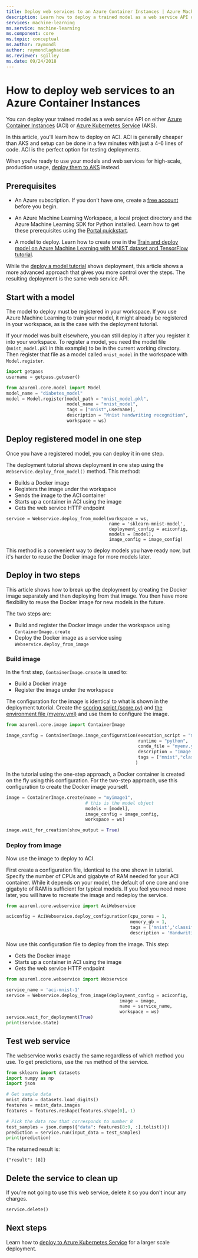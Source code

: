 ```yaml
---
title: Deploy web services to an Azure Container Instances | Azure Machine Learning
description: Learn how to deploy a trained model as a web service API on Azure Container Instances with Azure Machine Learning service.
services: machine-learning
ms.service: machine-learning
ms.component: core
ms.topic: conceptual
ms.author: raymondl
author: raymondlaghaeian
ms.reviewer: sgilley
ms.date: 09/24/2018
---
```


# How to deploy web services to an Azure Container Instances

You can deploy your trained model as a web service API on either [Azure Container Instances](https://azure.microsoft.com/services/container-instances/) (ACI) or  [Azure Kubernetes Service](https://azure.microsoft.com/services/kubernetes-service/) (AKS).

In this article, you'll learn how to deploy on ACI.  ACI is generally cheaper than AKS and setup can be done in a few minutes with just a 4-6 lines of code. ACI is the perfect option for testing deployments.

When you're ready to use your models and web services for high-scale, production usage, [deploy them to AKS](how-to-deploy-to-aks.md) instead.

## Prerequisites

- An Azure subscription. If you don't have one, create a [free account](https://azure.microsoft.com/free/?WT.mc_id=A261C142F) before you begin.

- An Azure Machine Learning Workspace, a local project directory and the Azure Machine Learning SDK for Python installed. Learn how to get these prerequisites using the [Portal quickstart](quickstart-get-started.md).

- A model to deploy.  Learn how to create one in the [Train and deploy model on Azure Machine Learning with MNIST dataset and TensorFlow tutorial](tutorial-train-models-with-aml.md).  

While the [deploy a model tutorial](tutorial-deploy-models-with-aml.md) shows deployment, this article shows a more advanced approach that gives you more control over the steps. The resulting deployment is the same web service API.

## Start with a model
The model to deploy must be registered in your workspace.  If you use Azure Machine Learning to train your model, it might already be registered in your workspace, as is the case with the deployment tutorial.  

If your model was built elsewhere, you can still deploy it after you register it into your workspace.  To register a model, you need the model file (`mnist_model.pkl` in this example) to be in the current working directory. Then register that file as a model called `mnist_model` in the workspace with `Model.register`.

```python
import getpass
username = getpass.getuser()

from azureml.core.model import Model
model_name = "diabetes_model"
model = Model.register(model_path = "mnist_model.pkl",
                       model_name = "mnist_model",
                       tags = ["mnist",username],
                       description = "Mnist handwriting recognition",
                       workspace = ws)
```    

## Deploy registered model in one step

Once you have a registered model, you can deploy it in one step.  

The deployment tutorial shows deployment in one step using the `Webservice.deploy_from_model()` method.  This method:

- Builds a Docker image
- Registers the image under the workspace
- Sends the image to the ACI container
- Starts up a container in ACI using the image
- Gets the web service HTTP endpoint

```
service = Webservice.deploy_from_model(workspace = ws,
                                       name = 'sklearn-mnist-model',
                                       deployment_config = aciconfig,
                                       models = [model],
                                       image_config = image_config)
```
This method is a convenient way to deploy models you have ready now, but it's harder to reuse the Docker image for more models later.  


## Deploy in two steps
This article shows how to break up the deployment by creating the Docker image separately and then deploying from that image.  You then have more flexibility to reuse the Docker image for new models in the future.  

The two steps are:
- Build and register the Docker image under the workspace using `ContainerImage.create`
- Deploy the Docker image as a service using `Webservice.deploy_from_image`

### Build image

In the first step, `ContainerImage.create` is used to:
- Build a Docker image
- Register the image under the workspace

The configuration for the image is identical to what is shown in the deployment tutorial. Create the [scoring script (score.py)](tutorial-deploy-models-with-aml.md#create-scoring-script) and [the environment file (myenv.yml)](tutorial-deploy-models-with-aml.md#create-environment-file) and use them to configure the image.

```python
from azureml.core.image import ContainerImage

image_config = ContainerImage.image_configuration(execution_script = "mnist_score.py",
                                                  runtime = "python",
                                                  conda_file = "myenv.yml",
                                                  description = "Image with mnist model",
                                                  tags = ["mnist","classification"]
                                                 )
```

In the tutorial using the one-step approach, a Docker container is created on the fly using this configuration.  For the two-step approach, use this configuration to create the Docker image yourself.  

```python                                                 
image = ContainerImage.create(name = "myimage1",
                              # this is the model object
                              models = [model],
                              image_config = image_config,
                              workspace = ws)

image.wait_for_creation(show_output = True)
```    

### Deploy from image

Now use the image to deploy to ACI.  

First create a configuration file, identical to the one shown in tutorial.  Specify the number of CPUs and gigabyte of RAM needed for your ACI container. While it depends on your model, the default of one core and one gigabyte of RAM is sufficient for typical models. If you feel you need more later, you will have to recreate the image and redeploy the service.  

```python
from azureml.core.webservice import AciWebservice

aciconfig = AciWebservice.deploy_configuration(cpu_cores = 1, 
                                               memory_gb = 1, 
                                               tags = ['mnist','classification'], 
                                               description = 'Handwriting recognition')
```

Now use this configuration file to deploy from the image. This step:
- Gets the Docker image
- Starts up a container in ACI using the image
- Gets the web service HTTP endpoint


```python
from azureml.core.webservice import Webservice

service_name = 'aci-mnist-1'
service = Webservice.deploy_from_image(deployment_config = aciconfig,
                                           image = image,
                                           name = service_name,
                                           workspace = ws)
service.wait_for_deployment(True)
print(service.state)
```    


## Test web service

The webservice works exactly the same regardless of which method you use.  To get predictions, use the `run` method of the service.  

```python
from sklearn import datasets
import numpy as np
import json

# Get sample data
mnist_data = datasets.load_digits()
features = mnist_data.images
features = features.reshape(features.shape[0],-1)

# Pick the data row that corresponds to number 8
test_samples = json.dumps({"data": features[8:9, :].tolist()})
prediction = service.run(input_data = test_samples)
print(prediction)
```

The returned result is:

`{"result": [8]}`


## Delete the service to clean up

If you're not going to use this web service, delete it so you don't incur any charges.

```python
service.delete()
```

## Next steps

Learn how to [deploy to Azure Kubernetes Service](how-to-deploy-to-aks.md) for a larger scale deployment. 